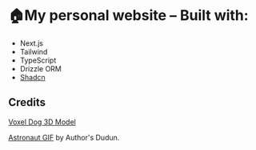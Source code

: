 # 🏠My personal website – Built with:

- Next.js
- Tailwind
- TypeScript
- Drizzle ORM
- [Shadcn](https://ui.shadcn.com/)

## Credits

[Voxel Dog 3D Model](https://sketchfab.com/3d-models/voxel-dog-7604c96da44a44ba900c51e753fb6339)

[Astronaut GIF](https://tenor.com/bCgDy.gif) by Author's Dudun.
